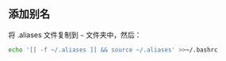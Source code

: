 ## 添加别名

将 .aliases 文件复制到 `~` 文件夹中，然后：

```bash
echo '[[ -f ~/.aliases ]] && source ~/.aliases' >>~/.bashrc
```
